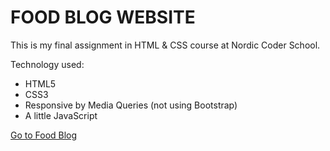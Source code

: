 #   FOOD BLOG WEBSITE

This is my final assignment in HTML & CSS course at Nordic Coder School.

Technology used: 

- HTML5
- CSS3
- Responsive by Media Queries (not using Bootstrap)
- A little JavaScript

[Go to Food Blog](http://thuantran-food-blog.surge.sh)